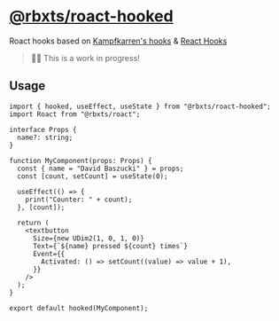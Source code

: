 # [@rbxts/roact-hooked](https://www.npmjs.com/package/@rbxts/roact-hooked)

Roact hooks based on [Kampfkarren's hooks](https://github.com/Kampfkarren/roact-hooks) & [React Hooks](https://reactjs.org/docs/hooks-intro.html)

> ✋🏾 This is a work in progress!

## Usage

```tsx
import { hooked, useEffect, useState } from "@rbxts/roact-hooked";
import Roact from "@rbxts/roact";

interface Props {
  name?: string;
}

function MyComponent(props: Props) {
  const { name = "David Baszucki" } = props;
  const [count, setCount] = useState(0);

  useEffect(() => {
    print("Counter: " + count);
  }, [count]);

  return (
    <textbutton
      Size={new UDim2(1, 0, 1, 0)}
      Text={`${name} pressed ${count} times`}
      Event={{
        Activated: () => setCount((value) => value + 1),
      }}
    />
  );
}

export default hooked(MyComponent);
```
